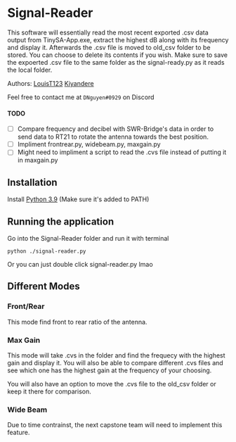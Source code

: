 # Signal-Reader
This software will essentially read the most recent exported .csv data output from TinySA-App.exe, extract the highest dB along with its frequency and display it.
Afterwards the .csv file is moved to old_csv folder to be stored. You can choose to delete its contents if you wish.
Make sure to save the expoerted .csv file to the same folder as the signal-ready.py as it reads the local folder.


Authors:
[LouisT123](https://github.com/LouisT123)
[Kiyandere](https://github.com/Kiyandere)

Feel free to contact me at `DNguyen#0929` on Discord


#### TODO
- [ ] Compare frequency and decibel with SWR-Bridge's data in order to send data to RT21 to rotate the antenna towards the best position.
- [ ] Impliment frontrear.py, widebeam.py, maxgain.py
- [ ] Might need to impliment a script to read the .cvs file instead of putting it in maxgain.py

## Installation
Install [Python 3.9](https://www.python.org/downloads/release/python-390/) 
(Make sure it's added to PATH)


## Running the application
Go into the Signal-Reader folder and run it with terminal
```
python ./signal-reader.py
```
Or you can just double click signal-reader.py lmao

## Different Modes
### Front/Rear
This mode find front to rear ratio of the antenna.

### Max Gain
This mode will take .cvs in the folder and find the frequecy with the highest gain and display it. You will also be able to compare different .cvs files and see which one has the highest gain at the frequency of your choosing.

You will also have an option to move the .cvs file to the old_csv folder or keep it there for comparison.

### Wide Beam
Due to time contrainst, the next capstone team will need to implement this feature.

